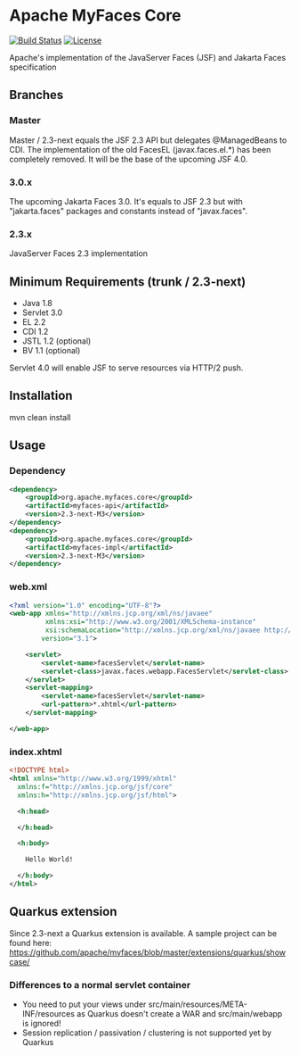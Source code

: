 # Apache MyFaces Core
[![Build Status](https://travis-ci.org/apache/myfaces.svg?branch=master)](https://travis-ci.org/apache/myfaces)
[![License](https://img.shields.io/badge/License-Apache%202.0-blue.svg)](https://opensource.org/licenses/Apache-2.0)

Apache's implementation of the JavaServer Faces (JSF) and Jakarta Faces specification

## Branches

### Master

Master / 2.3-next equals the JSF 2.3 API but delegates @ManagedBeans to CDI. The implementation of the old FacesEL (javax.faces.el.*) has been completely removed.
It will be the base of the upcoming JSF 4.0.

### 3.0.x

The upcoming Jakarta Faces 3.0. It's equals to JSF 2.3 but with "jakarta.faces" packages and constants instead of "javax.faces".

### 2.3.x

JavaServer Faces 2.3 implementation


## Minimum Requirements (trunk / 2.3-next)

- Java 1.8
- Servlet 3.0
- EL 2.2
- CDI 1.2
- JSTL 1.2 (optional)
- BV 1.1 (optional)

Servlet 4.0 will enable JSF to serve resources via HTTP/2 push.

## Installation

mvn clean install

## Usage

### Dependency
```xml
<dependency>
    <groupId>org.apache.myfaces.core</groupId>
    <artifactId>myfaces-api</artifactId>
    <version>2.3-next-M3</version>
</dependency>
<dependency>
    <groupId>org.apache.myfaces.core</groupId>
    <artifactId>myfaces-impl</artifactId>
    <version>2.3-next-M3</version>
</dependency>
```

### web.xml
```xml
<?xml version="1.0" encoding="UTF-8"?>
<web-app xmlns="http://xmlns.jcp.org/xml/ns/javaee"
         xmlns:xsi="http://www.w3.org/2001/XMLSchema-instance"
         xsi:schemaLocation="http://xmlns.jcp.org/xml/ns/javaee http://xmlns.jcp.org/xml/ns/javaee/web-app_3_1.xsd"
        version="3.1">

    <servlet>
        <servlet-name>facesServlet</servlet-name>
        <servlet-class>javax.faces.webapp.FacesServlet</servlet-class>
    </servlet>
    <servlet-mapping>
        <servlet-name>facesServlet</servlet-name>
        <url-pattern>*.xhtml</url-pattern>
    </servlet-mapping>

</web-app>
```

### index.xhtml
```xml
<!DOCTYPE html>
<html xmlns="http://www.w3.org/1999/xhtml"
  xmlns:f="http://xmlns.jcp.org/jsf/core"
  xmlns:h="http://xmlns.jcp.org/jsf/html">

  <h:head>

  </h:head>

  <h:body>

    Hello World!

  </h:body>
</html>
```

## Quarkus extension

Since 2.3-next a Quarkus extension is available. A sample project can be found here: https://github.com/apache/myfaces/blob/master/extensions/quarkus/showcase/


### Differences to a normal servlet container
- You need to put your views under src/main/resources/META-INF/resources as Quarkus doesn't create a WAR and src/main/webapp is ignored!
- Session replication / passivation / clustering is not supported yet by Quarkus
